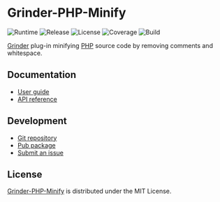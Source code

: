 # Grinder-PHP-Minify
![Runtime](https://img.shields.io/badge/dart-%3E%3D2.2-brightgreen.svg) ![Release](https://img.shields.io/pub/v/grinder_php_minify.svg) ![License](https://img.shields.io/badge/license-MIT-blue.svg) ![Coverage](https://coveralls.io/repos/github/cedx/grinder-php-minify/badge.svg) ![Build](https://travis-ci.com/cedx/grinder-php-minify.svg)

[Grinder](https://google.github.io/grinder.dart) plug-in minifying [PHP](https://secure.php.net) source code by removing comments and whitespace.

## Documentation
- [User guide](https://dev.belin.io/grinder-php-minify)
- [API reference](https://dev.belin.io/grinder-php-minify/api)

## Development
- [Git repository](https://github.com/cedx/grinder-php-minify)
- [Pub package](https://pub.dartlang.org/packages/grinder_php_minify)
- [Submit an issue](https://github.com/cedx/grinder-php-minify/issues)

## License
[Grinder-PHP-Minify](https://dev.belin.io/grinder-php-minify) is distributed under the MIT License.
